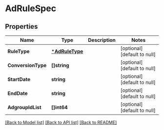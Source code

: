 # AdRuleSpec

## Properties
Name | Type | Description | Notes
------------ | ------------- | ------------- | -------------
**RuleType** | [***AdRuleType**](AdRuleType.md) |  | [optional] [default to null]
**ConversionType** | **[]string** |  | [optional] [default to null]
**StartDate** | **string** |  | [optional] [default to null]
**EndDate** | **string** |  | [optional] [default to null]
**AdgroupIdList** | **[]int64** |  | [optional] [default to null]

[[Back to Model list]](../README.md#documentation-for-models) [[Back to API list]](../README.md#documentation-for-api-endpoints) [[Back to README]](../README.md)


